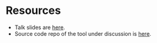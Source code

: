 # Resources #

* Talk slides are
  [here](https://github.com/dilbernd/Kotlin-talk-JUGG-2016.10/blob/master/presentation.org).
* Source code repo of the tool under discussion
  is [here](https://github.com/dilbernd/gitExternals).
